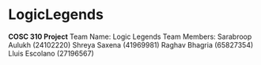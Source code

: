 # LogicLegends
**COSC 310 Project**
Team Name: Logic Legends
Team Members: 
Sarabroop Aulukh (24102220)
Shreya Saxena (41969981)
Raghav Bhagria (65827354)
Lluis Escolano (27196567)




